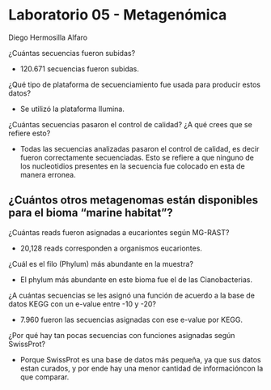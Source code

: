 # Laboratorio 05 - Metagenómica
Diego Hermosilla Alfaro

¿Cuántas secuencias fueron subidas? 
  - 120.671 secuencias fueron subidas.
  
¿Qué tipo de plataforma de secuenciamiento fue usada para producir estos datos?
  - Se utilizó la plataforma Ilumina.
  
¿Cuántas secuencias pasaron el control de calidad? ¿A qué crees que se refiere esto?
  - Todas las secuencias analizadas pasaron el control de calidad, es decir fueron correctamente secuenciadas. Esto se refiere a que ninguno de los nucleotidios presentes en la secuencia fue colocado en esta de manera erronea.
  
¿Cuántos otros metagenomas están disponibles para el bioma “marine habitat”?
  - 
  
¿Cuántas reads fueron asignadas a eucariontes según MG-RAST?
  - 20,128 reads corresponden a organismos eucariontes.
  
¿Cuál es el filo (Phylum) más abundante en la muestra?
  - El phylum más abundante en este bioma fue el de las Cianobacterias.
  
¿A cuántas secuencias se les asignó una función de acuerdo a la base de datos KEGG con un e-value entre -10 y -20?
  - 7.960 fueron las secuencias asignadas con ese e-value por KEGG.
  
¿Por qué hay tan pocas secuencias con funciones asignadas según SwissProt?
  - Porque SwissProt es una base de datos más pequeña, ya que sus datos estan curados, y por ende hay una menor cantidad de informacióncon la que comparar.



